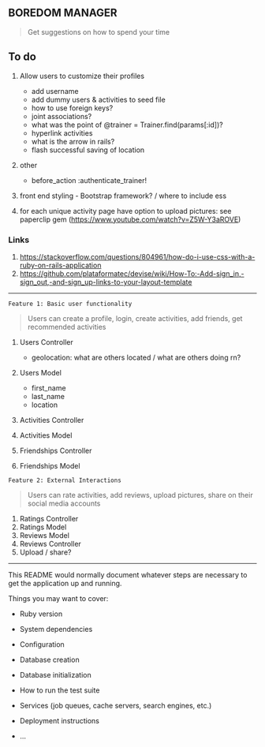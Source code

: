 ## BOREDOM MANAGER
> Get suggestions on how to spend your time 

## To do

1. Allow users to customize their profiles 
   - add username
   - add dummy users & activities to seed file 
   - how to use foreign keys? 
   - joint associations? 
   - what was the point of @trainer = Trainer.find(params[:id])? 
   - hyperlink activities
   - what is the arrow in rails? 
   - flash successful saving of location

1. other
	- before_action :authenticate_trainer!

1. front end styling - Bootstrap framework? / where to include ess
1. for each unique activity page have option to upload pictures: see paperclip gem (https://www.youtube.com/watch?v=Z5W-Y3aROVE) 


### Links

1. https://stackoverflow.com/questions/804961/how-do-i-use-css-with-a-ruby-on-rails-application 
1. https://github.com/plataformatec/devise/wiki/How-To:-Add-sign_in,-sign_out,-and-sign_up-links-to-your-layout-template

---

`Feature 1: Basic user functionality`
> Users can create a profile, login, create activities, add friends, get recommended activities

1. Users Controller 
	- geolocation: what are others located / what are others doing rn? 

1. Users Model
    - first_name 
    - last_name
    - location

1. Activities Controller
1. Activities Model
1. Friendships Controller
1. Friendships Model

`Feature 2: External Interactions`

> Users can rate activities, add reviews, upload pictures, share on their social media accounts

1. Ratings Controller
1. Ratings Model
1. Reviews Model 
1. Reviews Controller
1. Upload / share? 

--- 

This README would normally document whatever steps are necessary to get the
application up and running.

Things you may want to cover:

* Ruby version

* System dependencies

* Configuration

* Database creation

* Database initialization

* How to run the test suite

* Services (job queues, cache servers, search engines, etc.)

* Deployment instructions

* ...

